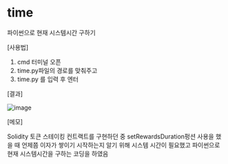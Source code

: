 # time
파이썬으로 현재 시스템시간 구하기

[사용법]
1. cmd 터미널 오픈
2. time.py파일의 경로를 맞춰주고
3. time.py 를 입력 후 엔터

[결과]

![image](https://user-images.githubusercontent.com/63417540/201846369-abbc7874-1802-461c-8bdb-815ef796dca0.png)

[메모]

Solidity 토큰 스테이킹 컨트랙트를 구현하던 중 setRewardsDuration펑션 사용을 했을 때 언제쯤 이자가 쌓이기 시작하는지 알기 위해 시스템 시간이 필요했고 파이썬으로 현재 시스템시간을 구하는 코딩을 하였음
